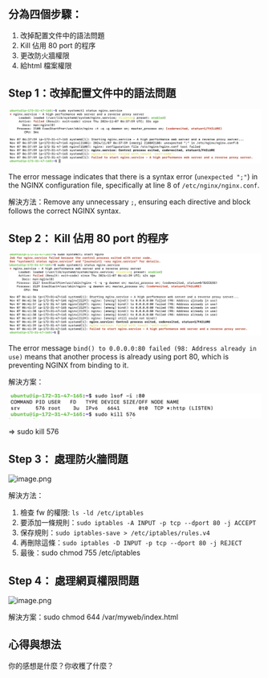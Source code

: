 ## 分為四個步驟：

1. 改掉配置文件中的語法問題
2. Kill 佔用 80 port 的程序
3. 更改防火牆權限
4. 給html 檔案權限

## Step 1：改掉配置文件中的語法問題

![image.png](https://github.com/Kuanlinhack/git-practice/blob/main/week-09/images/image.png)


The error message indicates that there is a syntax error (`unexpected ";"`) in the NGINX configuration file, specifically at line 8 of `/etc/nginx/nginx.conf`.

解決方法：Remove any unnecessary `;`, ensuring each directive and block follows the correct NGINX syntax.

## Step 2： Kill 佔用 80 port 的程序

![image.png](https://github.com/Kuanlinhack/git-practice/blob/main/week-09/images/image2.png)

The error message `bind() to 0.0.0.0:80 failed (98: Address already in use)` means that another process is already using port 80, which is preventing NGINX from binding to it.

解決方案：

![image.png](https://github.com/Kuanlinhack/git-practice/blob/main/week-09/images/image3.png)

⇒ sudo kill 576

## Step 3： 處理防火牆問題

![image.png](https://prod-files-secure.s3.us-west-2.amazonaws.com/da404172-ebb3-4dab-a6c0-71d5b5e87223/59abd77f-7107-4d91-9aa4-91c95b2e99c4/image.png)

解決方法：

1. 檢查 fw 的權限: `ls -ld /etc/iptables` 
2. 要添加一條規則：`sudo iptables -A INPUT -p tcp --dport 80 -j ACCEPT`
3. 保存規則：`sudo iptables-save > /etc/iptables/rules.v4`
4. 再刪除這條：`sudo iptables -D INPUT -p tcp --dport 80 -j REJECT`
5. 最後：sudo chmod 755 /etc/iptables

## Step 4： 處理網頁權限問題

![image.png](https://prod-files-secure.s3.us-west-2.amazonaws.com/da404172-ebb3-4dab-a6c0-71d5b5e87223/a0d96d44-b62b-488a-9a79-3c54ae814de2/image.png)

解決方案：sudo chmod 644 /var/myweb/index.html

## 心得與想法

你的感想是什麼？你收穫了什麼？
